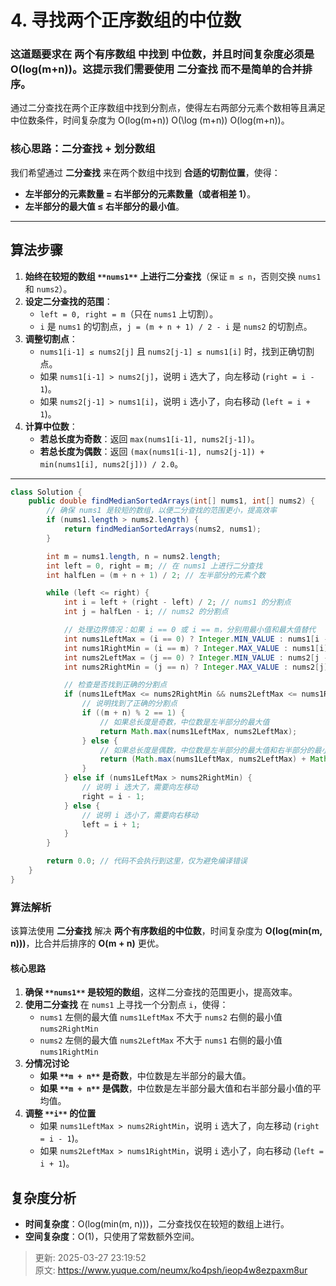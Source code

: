 # 4. 寻找两个正序数组的中位数

### 这道题要求在 **两个有序数组** 中找到 **中位数**，并且**时间复杂度必须是 O(log(m+n))**。这提示我们需要使用 **二分查找** 而不是简单的合并排序。
通过二分查找在两个正序数组中找到分割点，使得左右两部分元素个数相等且满足中位数条件，时间复杂度为 O(log⁡(m+n)) O(\log (m+n)) O(log(m+n))。

### **核心思路：二分查找 + 划分数组**
我们希望通过 **二分查找** 来在两个数组中找到 **合适的切割位置**，使得：

+ **左半部分的元素数量 = 右半部分的元素数量（或者相差 1）**。
+ **左半部分的最大值 ≤ 右半部分的最小值**。

---

## **算法步骤**
1. **始终在较短的数组 **`**nums1**`** 上进行二分查找**（保证 `m ≤ n`，否则交换 `nums1` 和 `nums2`）。
2. **设定二分查找的范围**：
    - `left = 0, right = m`（只在 `nums1` 上切割）。
    - `i` 是 `nums1` 的切割点，`j = (m + n + 1) / 2 - i` 是 `nums2` 的切割点。
3. **调整切割点**：
    - `nums1[i-1] ≤ nums2[j]` 且 `nums2[j-1] ≤ nums1[i]` 时，找到正确切割点。
    - 如果 `nums1[i-1] > nums2[j]`，说明 `i` 选大了，向左移动 (`right = i - 1`)。
    - 如果 `nums2[j-1] > nums1[i]`，说明 `i` 选小了，向右移动 (`left = i + 1`)。
4. **计算中位数**：
    - **若总长度为奇数**：返回 `max(nums1[i-1], nums2[j-1])`。
    - **若总长度为偶数**：返回 `(max(nums1[i-1], nums2[j-1]) + min(nums1[i], nums2[j])) / 2.0`。

---

```java
class Solution {
    public double findMedianSortedArrays(int[] nums1, int[] nums2) {
        // 确保 nums1 是较短的数组，以便二分查找的范围更小，提高效率
        if (nums1.length > nums2.length) {
            return findMedianSortedArrays(nums2, nums1);
        }

        int m = nums1.length, n = nums2.length;
        int left = 0, right = m; // 在 nums1 上进行二分查找
        int halfLen = (m + n + 1) / 2; // 左半部分的元素个数

        while (left <= right) {
            int i = left + (right - left) / 2; // nums1 的分割点
            int j = halfLen - i; // nums2 的分割点

            // 处理边界情况：如果 i == 0 或 i == m，分别用最小值和最大值替代
            int nums1LeftMax = (i == 0) ? Integer.MIN_VALUE : nums1[i - 1]; // nums1 左侧最大值
            int nums1RightMin = (i == m) ? Integer.MAX_VALUE : nums1[i]; // nums1 右侧最小值
            int nums2LeftMax = (j == 0) ? Integer.MIN_VALUE : nums2[j - 1]; // nums2 左侧最大值
            int nums2RightMin = (j == n) ? Integer.MAX_VALUE : nums2[j]; // nums2 右侧最小值

            // 检查是否找到正确的分割点
            if (nums1LeftMax <= nums2RightMin && nums2LeftMax <= nums1RightMin) {
                // 说明找到了正确的分割点
                if ((m + n) % 2 == 1) {
                    // 如果总长度是奇数，中位数是左半部分的最大值
                    return Math.max(nums1LeftMax, nums2LeftMax);
                } else {
                    // 如果总长度是偶数，中位数是左半部分的最大值和右半部分的最小值的平均值
                    return (Math.max(nums1LeftMax, nums2LeftMax) + Math.min(nums1RightMin, nums2RightMin)) / 2.0;
                }
            } else if (nums1LeftMax > nums2RightMin) {
                // 说明 i 选大了，需要向左移动
                right = i - 1;
            } else {
                // 说明 i 选小了，需要向右移动
                left = i + 1;
            }
        }

        return 0.0; // 代码不会执行到这里，仅为避免编译错误
    }
}

```

### **算法解析**
该算法使用 **二分查找** 解决 **两个有序数组的中位数**，时间复杂度为 **O(log(min(m, n)))**，比合并后排序的 **O(m + n)** 更优。

#### **核心思路**
1. **确保 **`**nums1**`** 是较短的数组**，这样二分查找的范围更小，提高效率。
2. **使用二分查找** 在 `nums1` 上寻找一个分割点 `i`，使得：
    - `nums1` 左侧的最大值 `nums1LeftMax` 不大于 `nums2` 右侧的最小值 `nums2RightMin`
    - `nums2` 左侧的最大值 `nums2LeftMax` 不大于 `nums1` 右侧的最小值 `nums1RightMin`
3. **分情况讨论**
    - **如果 **`**m + n**`** 是奇数**，中位数是左半部分的最大值。
    - **如果 **`**m + n**`** 是偶数**，中位数是左半部分最大值和右半部分最小值的平均值。
4. **调整 **`**i**`** 的位置**
    - 如果 `nums1LeftMax > nums2RightMin`，说明 `i` 选大了，向左移动 (`right = i - 1`)。
    - 如果 `nums2LeftMax > nums1RightMin`，说明 `i` 选小了，向右移动 (`left = i + 1`)。

## **复杂度分析**
+ **时间复杂度**：O(log(min(m, n)))，二分查找仅在较短的数组上进行。
+ **空间复杂度**：O(1)，只使用了常数额外空间。



> 更新: 2025-03-27 23:19:52  
> 原文: <https://www.yuque.com/neumx/ko4psh/ieop4w8ezpaxm8ur>